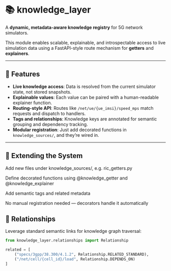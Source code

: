 # 📚 knowledge_layer

A **dynamic, metadata-aware knowledge registry** for 5G network simulators.

This module enables scalable, explainable, and introspectable access to live simulation data using a FastAPI-style route mechanism for **getters** and **explainers**.

---

## 🧠 Features

- **Live knowledge access**: Data is resolved from the current simulator state, not stored snapshots.
- **Explainable values**: Each value can be paired with a human-readable explainer function.
- **Routing-style API**: Routes like `/net/ue/{ue_imsi}/speed_mps` match requests and dispatch to handlers.
- **Tags and relationships**: Knowledge keys are annotated for semantic grouping and dependency tracking.
- **Modular registration**: Just add decorated functions in `knowledge_sources/`, and they’re wired in.

---

## 🧩 Extending the System
Add new files under knowledge_sources/, e.g. ric_getters.py

Define decorated functions using @knowledge_getter and @knowledge_explainer

Add semantic tags and related metadata

No manual registration needed — decorators handle it automatically

## 🧠 Relationships
Leverage standard semantic links for knowledge graph traversal:

```python
from knowledge_layer.relationships import Relationship

related = [
    ("specs/3gpp/38.300/4.1.2", Relationship.RELATED_STANDARD),
    ("/net/cell/{cell_id}/load", Relationship.DEPENDS_ON)
]
```
